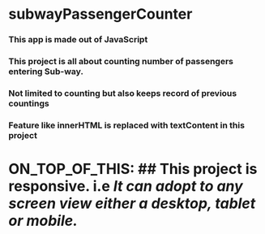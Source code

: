 # **subwayPassengerCounter**
### This app is made out of JavaScript
### This project is all about counting number of passengers entering Sub-way.
### Not limited to counting but also keeps record of previous countings
### Feature like innerHTML is replaced with textContent in this project

# ON_TOP_OF_THIS: ## This project is responsive. i.e ***It can adopt to any screen view either a desktop, tablet or mobile.*** 
